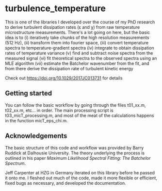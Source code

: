 # turbulence_temperature

This is one of the libraries I developed over the course of my PhD research to derive turbulent dissipation rates (ε and χ) from raw temperature microstructure measurements. There's a lot going on here, but the basic idea is to 
(i)   iteratively take chunks of the high resolution measurements (512 Hz), 
(ii)  transform them into fourier space, 
(iii) convert temperature spectra to temperature-gradient spectra
(iv)  integrate to obtain dissipation rates of temperature variance
(v)   find and subtract noise spectra from the measured signal
(vi)  fit theoretical spectra to the observed spectra using an MLE algorithm
(vii) estimate the Batchelor wavenumber from the fit, and from there derive the dissipation rate of turbulent kinetic energy

Check out https://doi.org/10.1029/2017JC013731 for details

## Getting started

You can follow the basic workflow by going through the files t01_xx.m, t02_xx.m, etc... in order. The main processing script is t03_micT_processing.m, and most of the meat of the calculations happens in the function micT_eps_chi.m.

## Acknowledgements

The basic structure of this code and workflow was provided by Barry Ruddick at Dalhousie University. The theory underlying the process is outlined in his paper *Maximum Likelihood Spectral Fitting: The Batchelor Spectrum*.

Jeff Carpenter at HZG in Germany iterated on this library before he passed it onto me. I fleshed out much of the code, made it more flexible or efficient, fixed bugs as necessary, and developed the documentation.

